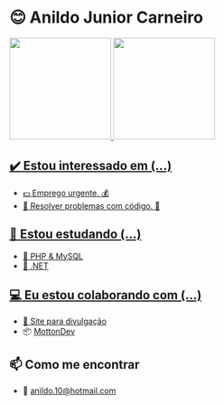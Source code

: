 # :blush: Anildo Junior Carneiro

<div>
  <a href="https://github.com/4nild0">
  <img height="180em" src="https://github-readme-stats.vercel.app/api?locale=pt-br&username=4nild0&show_icons=true&theme=default&include_all_commits=true&count_private=true"/>
  <img height="180em" src="https://github-readme-stats.vercel.app/api/top-langs/?locale=pt-br&username=4nild0&layout=compact&langs_count=7&theme=default"/>
</div>

## :heavy_check_mark: Estou interessado em (...)

- :dollar: Emprego urgente. :moneybag:
- :wrench: Resolver problemas com código. :hammer:

## :book: Estou estudando (...)

- :blue_book: PHP & MySQL
- :closed_book: .NET

## :computer: Eu estou colaborando com (...)

- :newspaper: [Site para divulgação]('https://github.com/DanteWest/juliana/')
- :package: [MottonDev]('https://github.co/4nild0/MottonDev')

## :mailbox: Como me encontrar

- :email: anildo.10@hotmail.com
